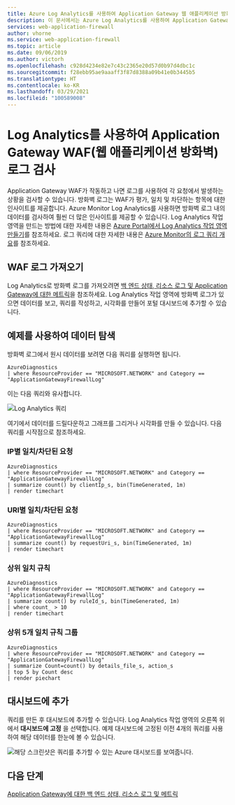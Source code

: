 ```yaml
---
title: Azure Log Analytics를 사용하여 Application Gateway 웹 애플리케이션 방화벽 로그 검사
description: 이 문서에서는 Azure Log Analytics를 사용하여 Application Gateway 웹 애플리케이션 방화벽 로그를 검사하는 방법을 보여줍니다.
services: web-application-firewall
author: vhorne
ms.service: web-application-firewall
ms.topic: article
ms.date: 09/06/2019
ms.author: victorh
ms.openlocfilehash: c928d4234e82e7c43c2365e20d57d0b97d4dbc1c
ms.sourcegitcommit: f28ebb95ae9aaaff3f87d8388a09b41e0b3445b5
ms.translationtype: HT
ms.contentlocale: ko-KR
ms.lasthandoff: 03/29/2021
ms.locfileid: "100589008"
---
```

# <a name="use-log-analytics-to-examine-application-gateway-web-application-firewall-waf-logs"></a>Log Analytics를 사용하여 Application Gateway WAF(웹 애플리케이션 방화벽) 로그 검사

Application Gateway WAF가 작동하고 나면 로그를 사용하여 각 요청에서 발생하는 상황을 검사할 수 있습니다. 방화벽 로그는 WAF가 평가, 일치 및 차단하는 항목에 대한 인사이트를 제공합니다. Azure Monitor Log Analytics를 사용하면 방화벽 로그 내의 데이터를 검사하여 훨씬 더 많은 인사이트를 제공할 수 있습니다. Log Analytics 작업 영역을 만드는 방법에 대한 자세한 내용은 [Azure Portal에서 Log Analytics 작업 영역 만들기](../../azure-monitor/logs/quick-create-workspace.md)를 참조하세요. 로그 쿼리에 대한 자세한 내용은 [Azure Monitor의 로그 쿼리 개요](../../azure-monitor/logs/log-query-overview.md)를 참조하세요.

## <a name="import-waf-logs"></a>WAF 로그 가져오기

Log Analytics로 방화벽 로그를 가져오려면 [백 엔드 상태, 리소스 로그 및 Application Gateway에 대한 메트릭](../../application-gateway/application-gateway-diagnostics.md#diagnostic-logging)을 참조하세요. Log Analytics 작업 영역에 방화벽 로그가 있으면 데이터를 보고, 쿼리를 작성하고, 시각화를 만들어 포털 대시보드에 추가할 수 있습니다.

## <a name="explore-data-with-examples"></a>예제를 사용하여 데이터 탐색

방화벽 로그에서 원시 데이터를 보려면 다음 쿼리를 실행하면 됩니다.

```
AzureDiagnostics 
| where ResourceProvider == "MICROSOFT.NETWORK" and Category == "ApplicationGatewayFirewallLog"
```

이는 다음 쿼리와 유사합니다.

![Log Analytics 쿼리](../media/log-analytics/log-query.png)

여기에서 데이터를 드릴다운하고 그래프를 그리거나 시각화를 만들 수 있습니다. 다음 쿼리를 시작점으로 참조하세요.

### <a name="matchedblocked-requests-by-ip"></a>IP별 일치/차단된 요청

```
AzureDiagnostics
| where ResourceProvider == "MICROSOFT.NETWORK" and Category == "ApplicationGatewayFirewallLog"
| summarize count() by clientIp_s, bin(TimeGenerated, 1m)
| render timechart
```

### <a name="matchedblocked-requests-by-uri"></a>URI별 일치/차단된 요청

```
AzureDiagnostics
| where ResourceProvider == "MICROSOFT.NETWORK" and Category == "ApplicationGatewayFirewallLog"
| summarize count() by requestUri_s, bin(TimeGenerated, 1m)
| render timechart
```

### <a name="top-matched-rules"></a>상위 일치 규칙

```
AzureDiagnostics
| where ResourceProvider == "MICROSOFT.NETWORK" and Category == "ApplicationGatewayFirewallLog"
| summarize count() by ruleId_s, bin(TimeGenerated, 1m)
| where count_ > 10
| render timechart
```

### <a name="top-five-matched-rule-groups"></a>상위 5개 일치 규칙 그룹

```
AzureDiagnostics
| where ResourceProvider == "MICROSOFT.NETWORK" and Category == "ApplicationGatewayFirewallLog"
| summarize Count=count() by details_file_s, action_s
| top 5 by Count desc
| render piechart
```

## <a name="add-to-your-dashboard"></a>대시보드에 추가

쿼리를 만든 후 대시보드에 추가할 수 있습니다.  Log Analytics 작업 영역의 오른쪽 위에서 **대시보드에 고정** 을 선택합니다. 예제 대시보드에 고정된 이전 4개의 쿼리를 사용하여 해당 데이터를 한눈에 볼 수 있습니다.

![해당 스크린샷은 쿼리를 추가할 수 있는 Azure 대시보드를 보여줍니다.](../media/log-analytics/dashboard.png)

## <a name="next-steps"></a>다음 단계

[Application Gateway에 대한 백 엔드 상태, 리소스 로그 및 메트릭](../../application-gateway/application-gateway-diagnostics.md)